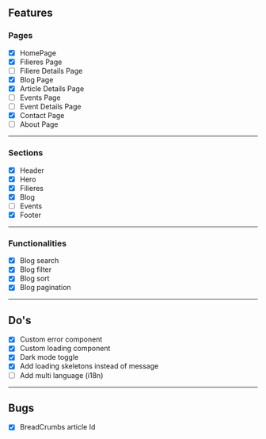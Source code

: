 ## **Features**

### Pages

- [x] HomePage
- [x] Filieres Page
- [ ] Filiere Details Page
- [x] Blog Page
- [x] Article Details Page
- [ ] Events Page
- [ ] Event Details Page
- [x] Contact Page
- [ ] About Page

---

### Sections

- [x] Header
- [x] Hero
- [x] Filieres
- [x] Blog
- [ ] Events
- [x] Footer

---

### Functionalities

- [x] Blog search
- [x] Blog filter
- [x] Blog sort
- [x] Blog pagination

---

## **Do's**

- [x] Custom error component
- [x] Custom loading component
- [x] Dark mode toggle
- [x] Add loading skeletons instead of message
- [ ] Add multi language (i18n)

---

## **Bugs**

- [x] BreadCrumbs article Id

